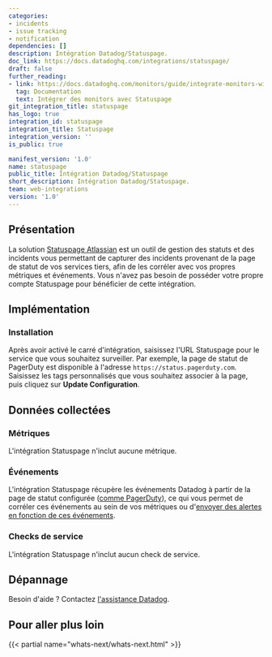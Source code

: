 ```yaml
---
categories:
- incidents
- issue tracking
- notification
dependencies: []
description: Intégration Datadog/Statuspage.
doc_link: https://docs.datadoghq.com/integrations/statuspage/
draft: false
further_reading:
- link: https://docs.datadoghq.com/monitors/guide/integrate-monitors-with-statuspage/
  tag: Documentation
  text: Intégrer des monitors avec Statuspage
git_integration_title: statuspage
has_logo: true
integration_id: statuspage
integration_title: Statuspage
integration_version: ''
is_public: true

manifest_version: '1.0'
name: statuspage
public_title: Intégration Datadog/Statuspage
short_description: Intégration Datadog/Statuspage.
team: web-integrations
version: '1.0'
---
```


## Présentation

La solution [Statuspage Atlassian][1] est un outil de gestion des statuts et des incidents vous permettant de capturer des incidents provenant de la page de statut de vos services tiers, afin de les corréler avec vos propres métriques et événements. Vous n'avez pas besoin de posséder votre propre compte Statuspage pour bénéficier de cette intégration.

## Implémentation

### Installation

Après avoir activé le carré d'intégration, saisissez l'URL Statuspage pour le service que vous souhaitez surveiller. Par exemple, la page de statut de PagerDuty est disponible à l'adresse `https://status.pagerduty.com`. Saisissez les tags personnalisés que vous souhaitez associer à la page, puis cliquez sur **Update Configuration**.

## Données collectées

### Métriques

L'intégration Statuspage n'inclut aucune métrique.

### Événements

L'intégration Statuspage récupère les événements Datadog à partir de la page de statut configurée ([comme PagerDuty][2]), ce qui vous permet de corréler ces événements au sein de vos métriques ou d'[envoyer des alertes en fonction de ces événements][3].

### Checks de service

L'intégration Statuspage n'inclut aucun check de service.

## Dépannage

Besoin d'aide ? Contactez [l'assistance Datadog][4].

## Pour aller plus loin

{{< partial name="whats-next/whats-next.html" >}}

[1]: https://www.atlassian.com/software/statuspage
[2]: https://status.pagerduty.com
[3]: https://docs.datadoghq.com/fr/monitors/monitor_types/event/
[4]: https://docs.datadoghq.com/fr/help/
